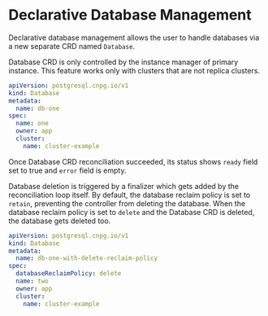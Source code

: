 # Declarative Database Management

Declarative database management allows the user to handle databases via a new 
separate CRD named `Database`.

Database CRD is only controlled by the instance manager of primary instance.
This feature works only with clusters that are not replica clusters.

```yaml
apiVersion: postgresql.cnpg.io/v1
kind: Database
metadata:
  name: db-one
spec:
  name: one
  owner: app
  cluster:
    name: cluster-example
```

Once Database CRD reconciliation succeeded, its status shows `ready` field set to true and `error` field is empty.

Database deletion is triggered by a finalizer which gets added by the reconciliation loop itself. 
By default, the database reclaim policy is set to `retain`, preventing the controller from deleting the database.
When the database reclaim policy is set to `delete` and the Database CRD is deleted, the database gets deleted too.

```yaml
apiVersion: postgresql.cnpg.io/v1
kind: Database
metadata:
  name: db-one-with-delete-reclaim-policy
spec:
  databaseReclaimPolicy: delete
  name: two
  owner: app
  cluster:
    name: cluster-example
```
